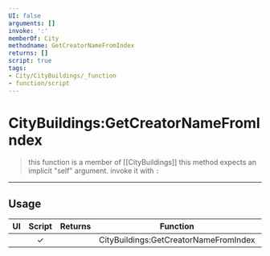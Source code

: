 ```yaml
---
UI: false
arguments: []
invoke: ':'
memberOf: City
methodname: GetCreatorNameFromIndex
returns: []
script: true
tags:
- City/CityBuildings/_function
- function/script
---
```

# CityBuildings:GetCreatorNameFromIndex
> this function is a member of [[CityBuildings]]
> this method expects an implicit "self" argument. invoke it with `:`
-----
## Usage
|  UI | Script | Returns | Function | Arguments |
|:---:|:------:|-------:|:--------:|:---------|
| |✓||CityBuildings:GetCreatorNameFromIndex||
